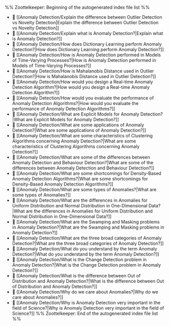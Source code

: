 %% Zoottelkeeper: Beginning of the autogenerated index file list  %%
- 📄 [[Anomaly Detection/Explain the difference between Outlier Detection vs Novelty Detection|Explain the difference between Outlier Detection vs Novelty Detection]]
- 📄 [[Anomaly Detection/Explain what is Anomaly Detection?|Explain what is Anomaly Detection?]]
- 📄 [[Anomaly Detection/How does Dictionary Learning perform Anomaly Detection?|How does Dictionary Learning perform Anomaly Detection?]]
- 📄 [[Anomaly Detection/How is Anomaly Detection performed in Models of Time-Varying Processes?|How is Anomaly Detection performed in Models of Time-Varying Processes?]]
- 📄 [[Anomaly Detection/How is Mahalanobis Distance used in Outlier Detection?|How is Mahalanobis Distance used in Outlier Detection?]]
- 📄 [[Anomaly Detection/How would you design a Real-time Anomaly Detection Algorithm?|How would you design a Real-time Anomaly Detection Algorithm?]]
- 📄 [[Anomaly Detection/How would you evaluate the performance of Anomaly Detection Algorithms?|How would you evaluate the performance of Anomaly Detection Algorithms?]]
- 📄 [[Anomaly Detection/What are Explicit Models for Anomaly Detection?|What are Explicit Models for Anomaly Detection?]]
- 📄 [[Anomaly Detection/What are some applications of Anomaly Detection?|What are some applications of Anomaly Detection?]]
- 📄 [[Anomaly Detection/What are some characteristics of Clustering Algorithms concerning Anomaly Detection?|What are some characteristics of Clustering Algorithms concerning Anomaly Detection?]]
- 📄 [[Anomaly Detection/What are some of the differences between Anomaly Detection and Behaviour Detection?|What are some of the differences between Anomaly Detection and Behaviour Detection?]]
- 📄 [[Anomaly Detection/What are some shortcomings for Density-Based Anomaly Detection Algorithms?|What are some shortcomings for Density-Based Anomaly Detection Algorithms?]]
- 📄 [[Anomaly Detection/What are some types of Anomalies?|What are some types of Anomalies?]]
- 📄 [[Anomaly Detection/What are the differences in Anomalies for Uniform Distribution and Normal Distribution in One-Dimensional Data?|What are the differences in Anomalies for Uniform Distribution and Normal Distribution in One-Dimensional Data?]]
- 📄 [[Anomaly Detection/What are the Swamping and Masking problems in Anomaly Detection?|What are the Swamping and Masking problems in Anomaly Detection?]]
- 📄 [[Anomaly Detection/What are the three broad categories of Anomaly Detection?|What are the three broad categories of Anomaly Detection?]]
- 📄 [[Anomaly Detection/What do you understand by the term Anomaly Detection?|What do you understand by the term Anomaly Detection?]]
- 📄 [[Anomaly Detection/What is the Change Detection problem in Anomaly Detection?|What is the Change Detection problem in Anomaly Detection?]]
- 📄 [[Anomaly Detection/What is the difference between Out of Distribution and Anomaly Detection?|What is the difference between Out of Distribution and Anomaly Detection?]]
- 📄 [[Anomaly Detection/Why do we care about Anomalies?|Why do we care about Anomalies?]]
- 📄 [[Anomaly Detection/Why is Anomaly Detection very important in the field of Science?|Why is Anomaly Detection very important in the field of Science?]]
%% Zoottelkeeper: End of the autogenerated index file list  %%
